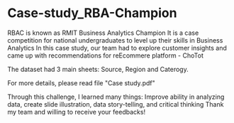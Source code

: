# Case-study_RBA-Champion
RBAC is known as RMIT Business Analytics Champion 
It is a case competition for national undergraduates to level up their skills in Business Analytics
In this case study, our team had to explore customer insights and came up with recommendations 
for reEcommere platform - ChoTot

The dataset had 3 main sheets: Source, Region and Caterogy.

For more details, please read file "Case study.pdf"

Through this challenge, I learned many things: Improve ability in analyzing data, create slide illustration, 
data story-telling, and critical thinking
Thank my team and willing to receive your feedbacks!
